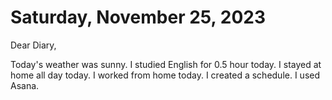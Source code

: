 # Saturday, November 25, 2023
Dear Diary,

Today's weather was sunny.
I studied English for 0.5 hour today.
I stayed at home all day today.
I worked from home today.
I created a schedule. I used Asana.

